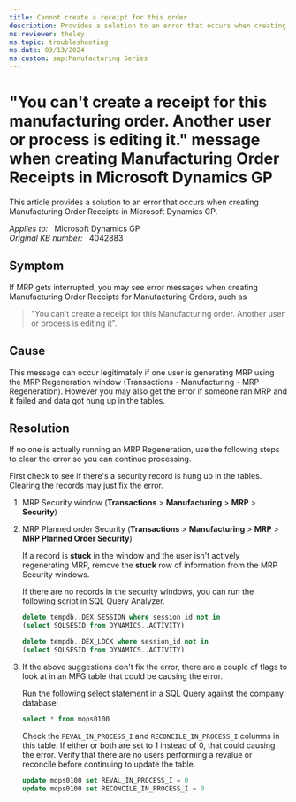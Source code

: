 ```yaml
---
title: Cannot create a receipt for this order
description: Provides a solution to an error that occurs when creating Manufacturing Order Receipts in Microsoft Dynamics GP.
ms.reviewer: theley
ms.topic: troubleshooting
ms.date: 03/13/2024
ms.custom: sap:Manufacturing Series
---
```

# "You can't create a receipt for this manufacturing order. Another user or process is editing it." message when creating Manufacturing Order Receipts in Microsoft Dynamics GP

This article provides a solution to an error that occurs when creating Manufacturing Order Receipts in Microsoft Dynamics GP.

_Applies to:_ &nbsp; Microsoft Dynamics GP  
_Original KB number:_ &nbsp; 4042883

## Symptom

If MRP gets interrupted, you may see error messages when creating Manufacturing Order Receipts for Manufacturing Orders, such as

> "You can't create a receipt for this Manufacturing order. Another user or process is editing it".

## Cause

This message can occur legitimately if one user is generating MRP using the MRP Regeneration window (Transactions - Manufacturing - MRP - Regeneration). However you may also get the error if someone ran MRP and it failed and data got hung up in the tables.

## Resolution

If no one is actually running an MRP Regeneration, use the following steps to clear the error so you can continue processing.

First check to see if there's a security record is hung up in the tables. Clearing the records may just fix the error.

1. MRP Security window (**Transactions** > **Manufacturing** > **MRP** > **Security**)
2. MRP Planned order Security (**Transactions** > **Manufacturing** > **MRP** > **MRP Planned Order Security**)

    If a record is **stuck** in the window and the user isn't actively regenerating MRP, remove the **stuck** row of information from the MRP Security windows.

    If there are no records in the security windows, you can run the following script in SQL Query Analyzer.

    ```sql
    delete tempdb..DEX_SESSION where session_id not in
    (select SQLSESID from DYNAMICS..ACTIVITY)
    
    delete tempdb..DEX_LOCK where session_id not in
    (select SQLSESID from DYNAMICS..ACTIVITY)
    ```

3. If the above suggestions don't fix the error, there are a couple of flags to look at in an MFG table that could be causing the error.

    Run the following select statement in a SQL Query against the company database:

    ```sql
    select * from mops0100
    ```

    Check the `REVAL_IN_PROCESS_I` and `RECONCILE_IN_PROCESS_I` columns in this table. If either or both are set to 1 instead of 0, that could causing the error. Verify that there are no users performing a revalue or reconcile before continuing to update the table.

    ```sql
    update mops0100 set REVAL_IN_PROCESS_I = 0
    update mops0100 set RECONCILE_IN_PROCESS_I = 0
    ```
